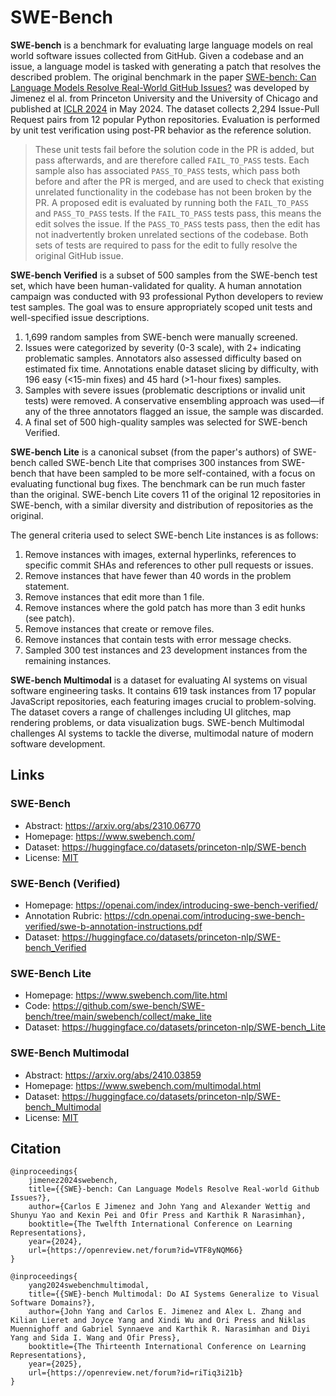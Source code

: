 # SWE-Bench

**SWE-bench** is a benchmark for evaluating large language models on real world software issues collected from GitHub. Given a codebase and an issue, a language model is tasked with generating a patch that resolves the described problem. The original benchmark in the paper [SWE-bench: Can Language Models Resolve Real-World GitHub Issues?](https://arxiv.org/abs/2310.06770) was developed by Jimenez el al. from Princeton University and the University of Chicago and published at [ICLR 2024](https://iclr.cc/Conferences/2024) in May 2024. The dataset collects 2,294 Issue-Pull Request pairs from 12 popular Python repositories. Evaluation is performed by unit test verification using post-PR behavior as the reference solution.

> These unit tests fail before the solution code in the PR is added, but pass afterwards, and are therefore called `FAIL_TO_PASS` tests. Each sample also has associated `PASS_TO_PASS` tests, which pass both before and after the PR is merged, and are used to check that existing unrelated functionality in the codebase has not been broken by the PR. A proposed edit is evaluated by running both the `FAIL_TO_PASS` and `PASS_TO_PASS` tests. If the `FAIL_TO_PASS` tests pass, this means the edit solves the issue. If the `PASS_TO_PASS` tests pass, then the edit has not inadvertently broken unrelated sections of the codebase. Both sets of tests are required to pass for the edit to fully resolve the original GitHub issue.

**SWE-bench Verified** is a subset of 500 samples from the SWE-bench test set, which have been human-validated for quality. A human annotation campaign was conducted with 93 professional Python developers to review test samples. The goal was to ensure appropriately scoped unit tests and well-specified issue descriptions. 

1. 1,699 random samples from SWE-bench were manually screened.
2. Issues were categorized by severity (0-3 scale), with 2+ indicating problematic samples. Annotators also assessed difficulty based on estimated fix time. Annotations enable dataset slicing by difficulty, with 196 easy (<15-min fixes) and 45 hard (>1-hour fixes) samples.
3. Samples with severe issues (problematic descriptions or invalid unit tests) were removed. A conservative ensembling approach was used—if any of the three annotators flagged an issue, the sample was discarded.
4. A final set of 500 high-quality samples was selected for SWE-bench Verified.

**SWE-bench Lite** is a canonical subset (from the paper's authors) of SWE-bench called SWE-bench Lite that comprises 300 instances from SWE-bench that have been sampled to be more self-contained, with a focus on evaluating functional bug fixes. The benchmark can be run much faster than the original. SWE-bench Lite covers 11 of the original 12 repositories in SWE-bench, with a similar diversity and distribution of repositories as the original. 

The general criteria used to select SWE-bench Lite instances is as follows:

1. Remove instances with images, external hyperlinks, references to specific commit SHAs and references to other pull requests or issues.
2. Remove instances that have fewer than 40 words in the problem statement.
3. Remove instances that edit more than 1 file.
4. Remove instances where the gold patch has more than 3 edit hunks (see patch).
5. Remove instances that create or remove files.
6. Remove instances that contain tests with error message checks.
7. Sampled 300 test instances and 23 development instances from the remaining instances.

**SWE-bench Multimodal** is a dataset for evaluating AI systems on visual software engineering tasks. It contains 619 task instances from 17 popular JavaScript repositories, each featuring images crucial to problem-solving. The dataset covers a range of challenges including UI glitches, map rendering problems, or data visualization bugs. SWE-bench Multimodal challenges AI systems to tackle the diverse, multimodal nature of modern software development.

## Links

### SWE-Bench

* Abstract: https://arxiv.org/abs/2310.06770
* Homepage: https://www.swebench.com/
* Dataset: https://huggingface.co/datasets/princeton-nlp/SWE-bench
* License: [MIT](https://github.com/swe-bench/SWE-bench?tab=MIT-1-ov-file#readme)

### SWE-Bench (Verified)

* Homepage: https://openai.com/index/introducing-swe-bench-verified/
* Annotation Rubric: https://cdn.openai.com/introducing-swe-bench-verified/swe-b-annotation-instructions.pdf
* Dataset: https://huggingface.co/datasets/princeton-nlp/SWE-bench_Verified

### SWE-Bench Lite

* Homepage: https://www.swebench.com/lite.html
* Code: https://github.com/swe-bench/SWE-bench/tree/main/swebench/collect/make_lite
* Dataset: https://huggingface.co/datasets/princeton-nlp/SWE-bench_Lite

### SWE-Bench Multimodal

* Abstract: https://arxiv.org/abs/2410.03859
* Homepage: https://www.swebench.com/multimodal.html
* Dataset: https://huggingface.co/datasets/princeton-nlp/SWE-bench_Multimodal
* License: [MIT](https://github.com/swe-bench/SWE-bench?tab=MIT-1-ov-file#readme)

## Citation

```
@inproceedings{
    jimenez2024swebench,
    title={{SWE}-bench: Can Language Models Resolve Real-world Github Issues?},
    author={Carlos E Jimenez and John Yang and Alexander Wettig and Shunyu Yao and Kexin Pei and Ofir Press and Karthik R Narasimhan},
    booktitle={The Twelfth International Conference on Learning Representations},
    year={2024},
    url={https://openreview.net/forum?id=VTF8yNQM66}
}
```

```
@inproceedings{
    yang2024swebenchmultimodal,
    title={{SWE}-bench Multimodal: Do AI Systems Generalize to Visual Software Domains?},
    author={John Yang and Carlos E. Jimenez and Alex L. Zhang and Kilian Lieret and Joyce Yang and Xindi Wu and Ori Press and Niklas Muennighoff and Gabriel Synnaeve and Karthik R. Narasimhan and Diyi Yang and Sida I. Wang and Ofir Press},
    booktitle={The Thirteenth International Conference on Learning Representations},
    year={2025},
    url={https://openreview.net/forum?id=riTiq3i21b}
}
```